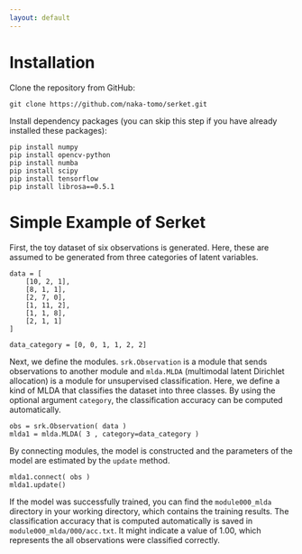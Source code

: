 ```yaml
---
layout: default
---
```

# Installation

Clone the repository from GitHub:

```
git clone https://github.com/naka-tomo/serket.git
```

Install dependency packages (you can skip this step if you have already installed these packages):

```
pip install numpy
pip install opencv-python
pip install numba
pip install scipy
pip install tensorflow
pip install librosa==0.5.1
```

# Simple Example of Serket

First, the toy dataset of six observations is generated.
Here, these are assumed to be generated from three categories of latent variables.
```
data = [
    [10, 2, 1],
    [8, 1, 1],
    [2, 7, 0],
    [1, 11, 2],
    [1, 1, 8],
    [2, 1, 1]
]

data_category = [0, 0, 1, 1, 2, 2]
```

Next, we define the modules.
`srk.Observation` is a module that sends observations to another module and `mlda.MLDA` (multimodal latent Dirichlet allocation) is a module for unsupervised classification.
Here, we define a kind of MLDA that classifies the dataset into three classes.
By using the optional argument `category`, the classification accuracy can be computed automatically.

```
obs = srk.Observation( data )
mlda1 = mlda.MLDA( 3 , category=data_category )
```

By connecting modules, the model is constructed and the parameters of the model are estimated by the `update` method.

```
mlda1.connect( obs )
mlda1.update()
```

If the model was successfully trained, you can find the `module000_mlda` directory in your working directory, which contains the training results.
The classification accuracy that is computed automatically is saved in `module000_mlda/000/acc.txt`.
It might indicate a value of 1.00, which represents the all observations were classified correctly.
